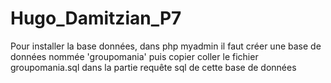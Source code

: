 # Hugo_Damitzian_P7
Pour installer la base données, dans php myadmin il faut créer une base de données nommée 'groupomania' 
puis copier coller le fichier groupomania.sql dans la partie requête sql de cette base de données
